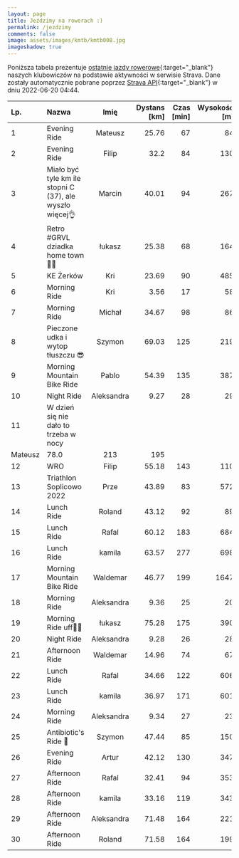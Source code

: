 ```yaml
---
layout: page
title: Jeździmy na rowerach :)
permalink: /jezdzimy
comments: false
image: assets/images/kmtb/kmtb008.jpg
imageshadow: true
---
```


Poniższa tabela prezentuje [ostatnie jazdy rowerowe](https://www.strava.com/clubs/336381){:target="_blank"} naszych klubowiczów na podstawie aktywności w serwisie Strava. Dane zostały automatycznie pobrane poprzez [Strava API](https://developers.strava.com/docs/reference/#api-Clubs-getClubActivitiesById){:target="_blank"} w dniu 2022-06-20 04:44.

Lp. | Nazwa | Imię | Dystans [km] | Czas [min] | Wysokość [m]
:--- | :--- | :---: | ---: | ---: | ---:
1|Evening Ride|Mateusz|25.76|67|84
2|Evening Ride|Filip|32.2|84|130
3|Miało być tyle km ile stopni C (37), ale wyszło więcej👌|Marcin|40.01|94|267
4|Retro #GRVL dziadka home town🚵🏤|łukasz|25.38|68|164
5|KE Żerków |Kri|23.69|90|485
6|Morning Ride|Kri|3.56|17|58
7|Morning Ride|Michał|34.67|98|86
8|Pieczone udka i wytop tłuszczu 😎|Szymon|69.03|125|219
9|Morning Mountain Bike Ride|Pablo|54.39|135|387
10|Night Ride|Aleksandra|9.27|28|29
11|W dzień się nie dało to trzeba w nocy 
|Mateusz|78.0|213|195
12|WRO|Filip|55.18|143|110
13|Triathlon Soplicowo 2022|Prze|43.89|83|572
14|Lunch Ride|Roland|43.12|92|89
15|Lunch Ride|Rafal|60.12|183|684
16|Lunch Ride|kamila|63.57|277|698
17|Morning Mountain Bike Ride|Waldemar|46.77|199|1647
18|Morning Ride|Aleksandra|9.36|25|20
19|Morning Ride uff🥤🚵|łukasz|75.28|175|390
20|Night Ride|Aleksandra|9.28|26|28
21|Afternoon Ride|Waldemar|14.96|74|67
22|Lunch Ride|Rafal|34.66|122|606
23|Lunch Ride|kamila|36.97|171|601
24|Morning Ride|Aleksandra|9.34|27|23
25|Antibiotic's Ride 🤪|Szymon|47.44|85|150
26|Evening Ride|Artur|42.12|130|347
27|Afternoon Ride|Rafal|32.41|94|353
28|Afternoon Ride|kamila|33.16|119|343
29|Afternoon Ride|Aleksandra|71.48|164|221
30|Afternoon Ride|Roland|71.58|164|199
